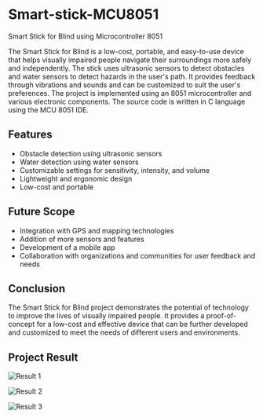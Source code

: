# Smart-stick-MCU8051

Smart Stick for Blind using Microcontroller 8051

The Smart Stick for Blind is a low-cost, portable, and easy-to-use device that helps visually impaired people navigate their surroundings more safely and independently. The stick uses ultrasonic sensors to detect obstacles and water sensors to detect hazards in the user's path. It provides feedback through vibrations and sounds and can be customized to suit the user's preferences. The project is implemented using an 8051 microcontroller and various electronic components. The source code is written in C language using the MCU 8051 IDE.

## Features

- Obstacle detection using ultrasonic sensors
- Water detection using water sensors
- Customizable settings for sensitivity, intensity, and volume
- Lightweight and ergonomic design
- Low-cost and portable

## Future Scope

- Integration with GPS and mapping technologies
- Addition of more sensors and features
- Development of a mobile app
- Collaboration with organizations and communities for user feedback and needs

## Conclusion

The Smart Stick for Blind project demonstrates the potential of technology to improve the lives of visually impaired people. It provides a proof-of-concept for a low-cost and effective device that can be further developed and customized to meet the needs of different users and environments.

## Project Result 

![Result 1](https://github.com/Aarthi-NA/Smart-stick-MCU8051/assets/136803822/c64b726b-0cd4-4901-9ca1-c33bb32dd765)

![Result 2](https://github.com/Aarthi-NA/Smart-stick-MCU8051/assets/136803822/444b924a-1992-4cd5-9945-c605e8ee460f)

![Result 3](https://github.com/Aarthi-NA/Smart-stick-MCU8051/assets/136803822/4b4ec79a-c9bb-4271-814c-968322beaa39)






